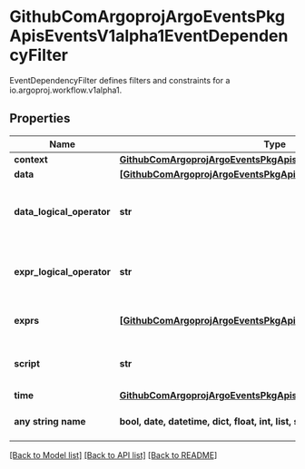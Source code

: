 # GithubComArgoprojArgoEventsPkgApisEventsV1alpha1EventDependencyFilter

EventDependencyFilter defines filters and constraints for a io.argoproj.workflow.v1alpha1.

## Properties
Name | Type | Description | Notes
------------ | ------------- | ------------- | -------------
**context** | [**GithubComArgoprojArgoEventsPkgApisEventsV1alpha1EventContext**](GithubComArgoprojArgoEventsPkgApisEventsV1alpha1EventContext.md) |  | [optional] 
**data** | [**[GithubComArgoprojArgoEventsPkgApisEventsV1alpha1DataFilter]**](GithubComArgoprojArgoEventsPkgApisEventsV1alpha1DataFilter.md) |  | [optional] 
**data_logical_operator** | **str** | DataLogicalOperator defines how multiple Data filters (if defined) are evaluated together. Available values: and (&amp;&amp;), or (||) Is optional and if left blank treated as and (&amp;&amp;). | [optional] 
**expr_logical_operator** | **str** | ExprLogicalOperator defines how multiple Exprs filters (if defined) are evaluated together. Available values: and (&amp;&amp;), or (||) Is optional and if left blank treated as and (&amp;&amp;). | [optional] 
**exprs** | [**[GithubComArgoprojArgoEventsPkgApisEventsV1alpha1ExprFilter]**](GithubComArgoprojArgoEventsPkgApisEventsV1alpha1ExprFilter.md) | Exprs contains the list of expressions evaluated against the event payload. | [optional] 
**script** | **str** | Script refers to a Lua script evaluated to determine the validity of an io.argoproj.workflow.v1alpha1. | [optional] 
**time** | [**GithubComArgoprojArgoEventsPkgApisEventsV1alpha1TimeFilter**](GithubComArgoprojArgoEventsPkgApisEventsV1alpha1TimeFilter.md) |  | [optional] 
**any string name** | **bool, date, datetime, dict, float, int, list, str, none_type** | any string name can be used but the value must be the correct type | [optional]

[[Back to Model list]](../README.md#documentation-for-models) [[Back to API list]](../README.md#documentation-for-api-endpoints) [[Back to README]](../README.md)


